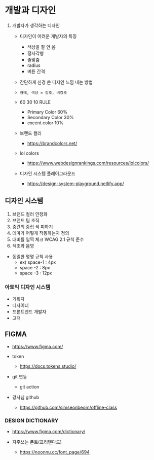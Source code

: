 # 개발과 디자인

1. 개발자가 생각하는 디자인

   - 디자인이 어려운 개발자의 특징

     - 색상을 잘 안 씀
     - 정사각형
     - 줄맞춤
     - radius
     - 버튼 간격

   - 간단하게 신경 쓴 디자인 느낌 내는 방법

   - ```
     형태, 색상 = 강조, 비강조
     ```

   - 60 30 10 RULE

     - Primary Color 60%
     - Secondary Color 30%
     - excent color 10%

   - 브랜드 컬러

     - https://brandcolors.net/

   - lol colors

     - https://www.webdesignrankings.com/resources/lolcolors/

   - 디자인 시스템 플레이그라운드

     - https://design-system-playground.netlify.app/

## 디자인 시스템

1. 브랜드 컬러 안정화
2. 브랜드 팀 조직
3. 중간의 중립 색 피하기
4. 테마가 어떻게 작동하는지 정의
5. 대비를 일찍 체크 WCAG 2.1 규칙 준수
6. 색조와 음영



- 동일한 명명 규칙 사용
  - ex) space-1 : 4px
  - space -2 : 8px
  - space -3 : 12px

### 아토믹 디자인 시스템

- 기획자
- 디자이너
- 프론트엔드 개발자
- 고객

## FIGMA

- https://www.figma.com/
- token
  - https://docs.tokens.studio/
- git 연동
  - git action

- 강사님 github
  - https://github.com/simseonbeom/offline-class





### DESIGN DICTIONARY

- https://www.figma.com/dictionary/



- 자주쓰는 폰트(프리텐다드)
  - https://noonnu.cc/font_page/694